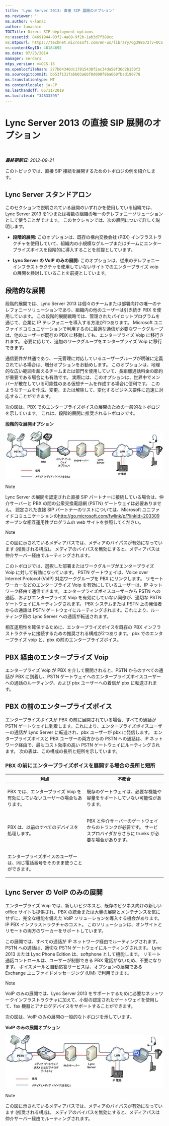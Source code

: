 ```yaml
---
title: 'Lync Server 2013: 直接 SIP 展開のオプション'
ms.reviewer: ''
ms.author: v-lanac
author: lanachin
TOCTitle: Direct SIP deployment options
ms:assetid: 84691944-03f2-4a89-9f2b-1ab3d7f388cc
ms:mtpsurl: https://technet.microsoft.com/en-us/library/Gg398672(v=OCS.15)
ms:contentKeyID: 48184692
ms.date: 07/23/2014
manager: serdars
mtps_version: v=OCS.15
ms.openlocfilehash: 277b64346dc17815438f2ac34da58f36d2b150f2
ms.sourcegitcommit: bb53f131fabb03a66f0d000f8ba668fbad190778
ms.translationtype: MT
ms.contentlocale: ja-JP
ms.lasthandoff: 05/11/2019
ms.locfileid: "34833395"
---
```

<div data-xmlns="http://www.w3.org/1999/xhtml">

<div class="topic" data-xmlns="http://www.w3.org/1999/xhtml" data-msxsl="urn:schemas-microsoft-com:xslt" data-cs="http://msdn.microsoft.com/en-us/">

<div data-asp="http://msdn2.microsoft.com/asp">

# <a name="direct-sip-deployment-options-in-lync-server-2013"></a>Lync Server 2013 の直接 SIP 展開のオプション

</div>

<div id="mainSection">

<div id="mainBody">

<span> </span>

_**最終更新日:** 2012-09-21_

このトピックでは、直接 SIP 接続を展開するためのトポロジの例を紹介します。

<div id="sectionSection0" class="section">

<span id="BKMK_CommunicationsServerStand_Alone"></span>

<div>

## <a name="lync-server-stand-alone"></a>Lync Server スタンドアロン

このセクションで説明されている展開のいずれかを使用している組織では、Lync Server 2013 を1つまたは複数の組織の唯一のテレフォニーソリューションとして使うことができます。 このセクションでは、次の展開について詳しく説明します。

  - **段階的展開:** このオプションは、既存の構内交換会社 (PBX) インフラストラクチャを使用していて、組織内の小規模なグループまたはチームにエンタープライズボイスを段階的に導入することを前提としています。

  - **Lync Server の VoIP のみの展開:** このオプションは、従来のテレフォニーインフラストラクチャを使用していないサイトでのエンタープライズ voip の展開を検討していることを前提としています。

<div>

## <a name="incremental-deployment"></a>段階的な展開

段階的展開では、Lync Server 2013 は個々のチームまたは部署向けの唯一のテレフォニーソリューションであり、組織内の他のユーザーは引き続き PBX を使用しています。 この段階的展開戦略では、管理されたパイロットプログラムを通じて、企業に IP テレフォニーを導入する方法が1つあります。 Microsoft ユニファイドコミュニケーションで利用するのに最適な通信が必要なワークグループは、他のユーザーが既存の PBX に移動しても、エンタープライズ Voip に移行されます。 必要に応じて、追加のワークグループをエンタープライズ Voip に移行できます。

通信要件が共通であり、一元管理に対応しているユーザーグループが明確に定義されている場合は、増分オプションをお勧めします。 このオプションは、地理的な広い範囲を超えるチームまたは部門を使用していて、長距離通話料金の節約が重要である場合にも有効です。 実際には、このオプションは、世界中でメンバーが散在している可能性のある仮想チームを作成する場合に便利です。 このようなチームを作成、変更、または解除して、変化するビジネス要件に迅速に対応することができます。

次の図は、PBX でのエンタープライズボイスの展開のための一般的なトポロジを示しています。 これは、段階的展開に推奨されるトポロジです。

**段階的な展開オプション**

![部門の移行オプションの図](images/Gg398672.e951ecf4-7cd2-425a-9106-76977492d682(OCS.15).jpg "部門の移行オプションの図")

<div>


> [!NOTE]  
> Lync Server の展開を認定された直接 SIP パートナーに接続している場合は、仲介サーバーと PBX の間の公衆交換電話網 (PSTN) ゲートウェイは必要ありません。 認定された直接 SIP パートナーのリストについては、Microsoft ユニファイドコミュニケーションの<A href="http://go.microsoft.com/fwlink/p/?linkid=203309">http://go.microsoft.com/fwlink/p/?linkId=203309</A>オープンな相互運用性プログラムの web サイトを参照してください。



</div>

<div>


> [!NOTE]  
> この図に示されているメディアパスでは、メディアのバイパスが有効になっています (推奨される構成)。 メディアのバイパスを無効にすると、メディアパスは仲介サーバー経由でルーティングされます。



</div>

このトポロジでは、選択した部署またはワークグループがエンタープライズ Voip に対して有効になっています。 PSTN ゲートウェイは、Voice over Internet Protocol (VoIP) 対応ワークグループを PBX にリンクします。 リモートワーカーなどのエンタープライズ Voip を有効にしているユーザーは、IP ネットワーク経由で通信できます。 エンタープライズボイスユーザーから PSTN への通話、およびエンタープライズ Voip を有効にしていない同僚が、適切な PSTN ゲートウェイにルーティングされます。 PBX システムまたは PSTN 上の発信者からの通話は PSTN ゲートウェイにルーティングされます。これにより、ルーティング用の Lync Server への通話が転送されます。

相互運用性を確保するために、エンタープライズボイスを既存の PBX インフラストラクチャに接続するための推奨される構成が2つあります。 pbx でのエンタープライズ voip と、pbx の前のエンタープライズボイス。

<div>

## <a name="enterprise-voice-behind-the-pbx"></a>PBX 経由のエンタープライズ Voip

エンタープライズ Voip が PBX を介して展開されると、PSTN からのすべての通話が PBX に到着し、PSTN ゲートウェイへのエンタープライズボイスユーザーへの通話のルーティング、および pbx ユーザーへの着信が pbx に転送されます。

</div>

<div>

## <a name="enterprise-voice-in-front-of-the-pbx"></a>PBX の前のエンタープライズボイス

エンタープライズボイスが PBX の前に展開されている場合、すべての通話が PSTN ゲートウェイに到着します。これにより、エンタープライズボイスユーザーの通話が Lync Server に転送され、pbx ユーザーが pbx に発信します。 エンタープライズボイスと PBX ユーザーの両方からの PSTN への通話は、IP ネットワーク経由で、最もコスト効率の高い PSTN ゲートウェイにルーティングされます。 次の表は、この構成の長所と短所を示しています。

### <a name="advantages-and-disadvantages-of-deploying-enterprise-voice-in-front-of-pbx"></a>PBX の前にエンタープライズボイスを展開する場合の長所と短所

<table>
<colgroup>
<col style="width: 50%" />
<col style="width: 50%" />
</colgroup>
<thead>
<tr class="header">
<th>利点</th>
<th>不都合</th>
</tr>
</thead>
<tbody>
<tr class="odd">
<td><p>PBX では、エンタープライズ Voip を有効にしていないユーザーの場合もあります。</p></td>
<td><p>既存のゲートウェイは、必要な機能や容量をサポートしていない可能性があります。</p></td>
</tr>
<tr class="even">
<td><p>PBX は、以前のすべてのデバイスを処理します。</p></td>
<td><p>PBX と仲介サーバーのゲートウェイからのトランクが必要です。 サービスプロバイダからさらに trunks が必要な場合があります。</p></td>
</tr>
<tr class="odd">
<td><p>エンタープライズボイスのユーザーは、同じ電話番号をそのまま使うことができます。</p></td>
<td><p> </p></td>
</tr>
</tbody>
</table>


</div>

</div>

<div>

## <a name="lync-server-voip-only-deployment"></a>Lync Server の VoIP のみの展開

エンタープライズ Voip では、新しいビジネスと、既存のビジネス向けの新しい office サイトも提供され、PBX の統合または大量の展開とメンテナンスを気にせずに、完全な機能を備えた VoIP ソリューションを導入する機会があります。IP PBX インフラストラクチャのコスト。 このソリューションは、オンサイトとリモートの両方のワーカーをサポートしています。

この展開では、すべての通話が IP ネットワーク経由でルーティングされます。 PSTN への通話は、適切な PSTN ゲートウェイにルーティングされます。 Lync 2013 または Lync Phone Edition は、softphone として機能します。 リモート通話コントロールは、ユーザーが制御できる PBX 電話がないため、不要になります。 ボイスメールと自動応答サービスは、オプションの展開である Exchange ユニファイドメッセージング (UM) で利用できます。

<div>


> [!NOTE]  
> VoIP のみの展開では、Lync Server 2013 をサポートするために必要なネットワークインフラストラクチャに加えて、小型の認定されたゲートウェイを使用して、fax 機器とアナログデバイスをサポートすることができます。



</div>

次の図は、VoIP のみの展開の一般的なトポロジを示しています。

**VoIP のみの展開オプション**

![Greenfidle 展開オプション](images/Gg398672.820dc5fe-0e20-431b-ae4e-fefdf2221d3b(OCS.15).jpg "Greenfidle 展開オプション")

<div>


> [!NOTE]  
> この図に示されているメディアパスでは、メディアのバイパスが有効になっています (推奨される構成)。 メディアのバイパスを無効にすると、メディアパスは仲介サーバー経由でルーティングされます。



</div>

</div>

</div>

</div>

</div>

<span> </span>

</div>

</div>

</div>

